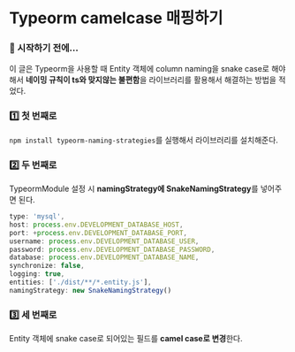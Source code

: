 # Typeorm camelcase 매핑하기

### 🎊 시작하기 전에...

이 글은 Typeorm을 사용할 때 Entity 객체에 column naming을 snake case로 해야해서 **네이밍 규칙이 ts와 맞지않는 불편함**을 라이브러리를 활용해서 해결하는 방법을 적었다.

### 1️⃣ 첫 번째로

`npm install typeorm-naming-strategies`를 실행해서 라이브러리를 설치해준다.

### 2️⃣ 두 번째로

TypeormModule 설정 시 **namingStrategy에 SnakeNamingStrategy**를 넣어주면 된다.

```typescript
type: 'mysql',
host: process.env.DEVELOPMENT_DATABASE_HOST,
port: +process.env.DEVELOPMENT_DATABASE_PORT,
username: process.env.DEVELOPMENT_DATABASE_USER,
password: process.env.DEVELOPMENT_DATABASE_PASSWORD,
database: process.env.DEVELOPMENT_DATABASE_NAME,
synchronize: false,
logging: true,
entities: ['./dist/**/*.entity.js'],
namingStrategy: new SnakeNamingStrategy()
```

### 3️⃣ 세 번째로

Entity 객체에 snake case로 되어있는 필드를 **camel case로 변경**한다.
